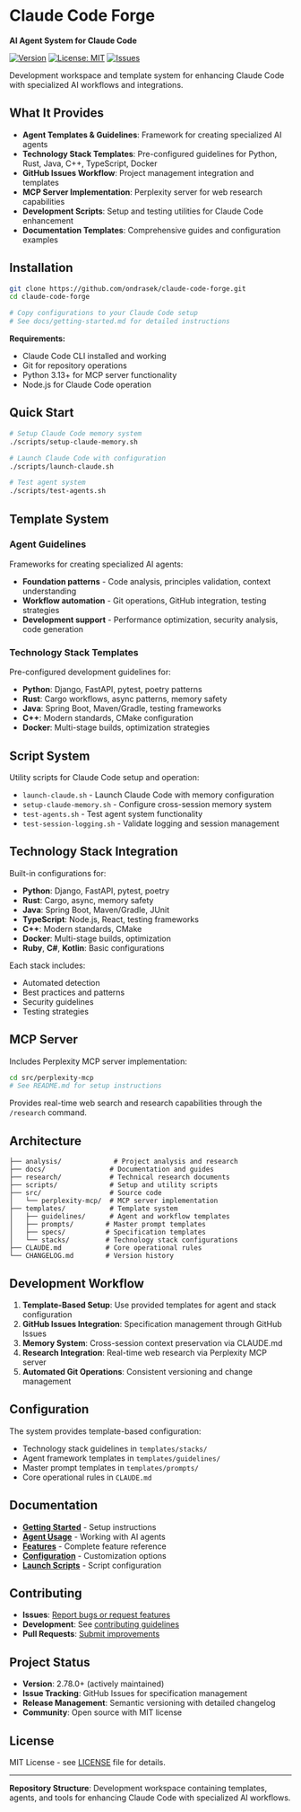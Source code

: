 # Claude Code Forge

**AI Agent System for Claude Code**

[![Version](https://img.shields.io/github/v/release/ondrasek/claude-code-forge)](https://github.com/ondrasek/claude-code-forge/releases)
[![License: MIT](https://img.shields.io/badge/License-MIT-yellow.svg)](https://opensource.org/licenses/MIT)
[![Issues](https://img.shields.io/github/issues/ondrasek/claude-code-forge)](https://github.com/ondrasek/claude-code-forge/issues)

Development workspace and template system for enhancing Claude Code with specialized AI workflows and integrations.

## What It Provides

- **Agent Templates & Guidelines**: Framework for creating specialized AI agents
- **Technology Stack Templates**: Pre-configured guidelines for Python, Rust, Java, C++, TypeScript, Docker
- **GitHub Issues Workflow**: Project management integration and templates
- **MCP Server Implementation**: Perplexity server for web research capabilities
- **Development Scripts**: Setup and testing utilities for Claude Code enhancement
- **Documentation Templates**: Comprehensive guides and configuration examples

## Installation

```bash
git clone https://github.com/ondrasek/claude-code-forge.git
cd claude-code-forge

# Copy configurations to your Claude Code setup
# See docs/getting-started.md for detailed instructions
```

**Requirements:**
- Claude Code CLI installed and working
- Git for repository operations  
- Python 3.13+ for MCP server functionality
- Node.js for Claude Code operation

## Quick Start

```bash
# Setup Claude Code memory system
./scripts/setup-claude-memory.sh

# Launch Claude Code with configuration
./scripts/launch-claude.sh

# Test agent system
./scripts/test-agents.sh
```

## Template System

### Agent Guidelines
Frameworks for creating specialized AI agents:
- **Foundation patterns** - Code analysis, principles validation, context understanding
- **Workflow automation** - Git operations, GitHub integration, testing strategies
- **Development support** - Performance optimization, security analysis, code generation

### Technology Stack Templates
Pre-configured development guidelines for:
- **Python**: Django, FastAPI, pytest, poetry patterns
- **Rust**: Cargo workflows, async patterns, memory safety
- **Java**: Spring Boot, Maven/Gradle, testing frameworks
- **C++**: Modern standards, CMake configuration
- **Docker**: Multi-stage builds, optimization strategies

## Script System

Utility scripts for Claude Code setup and operation:

- `launch-claude.sh` - Launch Claude Code with memory configuration
- `setup-claude-memory.sh` - Configure cross-session memory system
- `test-agents.sh` - Test agent system functionality
- `test-session-logging.sh` - Validate logging and session management

## Technology Stack Integration

Built-in configurations for:

- **Python**: Django, FastAPI, pytest, poetry
- **Rust**: Cargo, async, memory safety
- **Java**: Spring Boot, Maven/Gradle, JUnit
- **TypeScript**: Node.js, React, testing frameworks
- **C++**: Modern standards, CMake
- **Docker**: Multi-stage builds, optimization
- **Ruby**, **C#**, **Kotlin**: Basic configurations

Each stack includes:
- Automated detection
- Best practices and patterns
- Security guidelines  
- Testing strategies

## MCP Server

Includes Perplexity MCP server implementation:

```bash
cd src/perplexity-mcp
# See README.md for setup instructions
```

Provides real-time web search and research capabilities through the `/research` command.

## Architecture

```
├── analysis/             # Project analysis and research
├── docs/                # Documentation and guides
├── research/            # Technical research documents
├── scripts/             # Setup and utility scripts
├── src/                 # Source code
│   └── perplexity-mcp/  # MCP server implementation
├── templates/           # Template system
│   ├── guidelines/      # Agent and workflow templates
│   ├── prompts/        # Master prompt templates
│   ├── specs/          # Specification templates
│   └── stacks/         # Technology stack configurations
├── CLAUDE.md           # Core operational rules
└── CHANGELOG.md        # Version history
```

## Development Workflow

1. **Template-Based Setup**: Use provided templates for agent and stack configuration
2. **GitHub Issues Integration**: Specification management through GitHub Issues
3. **Memory System**: Cross-session context preservation via CLAUDE.md
4. **Research Integration**: Real-time web research via Perplexity MCP server
5. **Automated Git Operations**: Consistent versioning and change management

## Configuration

The system provides template-based configuration:

- Technology stack guidelines in `templates/stacks/`
- Agent framework templates in `templates/guidelines/`
- Master prompt templates in `templates/prompts/`
- Core operational rules in `CLAUDE.md`

## Documentation

- **[Getting Started](docs/getting-started.md)** - Setup instructions
- **[Agent Usage](docs/agent-usage.md)** - Working with AI agents
- **[Features](docs/features.md)** - Complete feature reference
- **[Configuration](docs/configuration-reference.md)** - Customization options
- **[Launch Scripts](docs/launch-claude-usage.md)** - Script configuration

## Contributing

- **Issues**: [Report bugs or request features](https://github.com/ondrasek/claude-code-forge/issues)
- **Development**: See [contributing guidelines](CONTRIBUTING.md)
- **Pull Requests**: [Submit improvements](https://github.com/ondrasek/claude-code-forge/pulls)

## Project Status

- **Version**: 2.78.0+ (actively maintained)
- **Issue Tracking**: GitHub Issues for specification management
- **Release Management**: Semantic versioning with detailed changelog
- **Community**: Open source with MIT license

## License

MIT License - see [LICENSE](LICENSE) file for details.

---

**Repository Structure**: Development workspace containing templates, agents, and tools for enhancing Claude Code with specialized AI workflows.